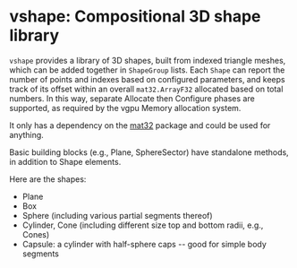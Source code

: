 # vshape: Compositional 3D shape library

`vshape` provides a library of 3D shapes, built from indexed triangle meshes, which can be added together in `ShapeGroup` lists.  Each `Shape` can report the number of points and indexes based on configured parameters, and keeps track of its offset within an overall `mat32.ArrayF32` allocated based on total numbers.  In this way, separate Allocate then Configure phases are supported, as required by the vgpu Memory allocation system.

It only has a dependency on the [mat32](https://goki.dev/mat32) package and could be used for anything.

Basic building blocks (e.g., Plane, SphereSector) have standalone methods, in addition to Shape elements.

Here are the shapes:

* Plane
* Box
* Sphere (including various partial segments thereof)
* Cylinder, Cone (including different size top and bottom radii, e.g., Cones)
* Capsule: a cylinder with half-sphere caps -- good for simple body segments


